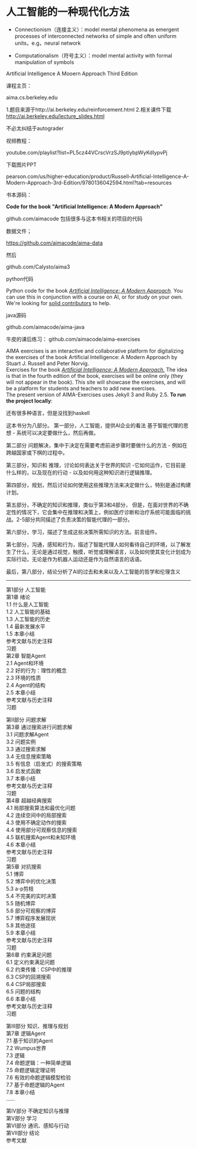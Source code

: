 # 人工智能的一种现代化方法


- Connectionism（连接主义）：model mental phenomena as emergent processes of interconnected networks of simple and often uniform units，e.g，neural network 



- Computationalism（符号主义）：model mental activity with formal manipulation of symbols


Artificial Intelligence A Mooern Approach Third Edition

课程主页：

aima.cs.berkeley.edu


1.题目来源于http://ai.berkeley.edu/reinforcement.html
2.相关课件下载 http://ai.berkeley.edu/lecture_slides.html

不必太纠结于autograder


视频教程：

youtube.com/playlist?list=PL5cz44VCrscVrzSJ9ptlybpWyKdIypvPj



下载图片PPT


pearson.com/us/higher-education/product/Russell-Artificial-Intelligence-A-Modern-Approach-3rd-Edition/9780136042594.html?tab=resources


书本源码：


**Code for the book "Artificial Intelligence: A Modern Approach"**

github.com/aimacode
包括很多与这本书相关的项目的代码


数据文件；

https://github.com/aimacode/aima-data

 然后

github.com/Calysto/aima3


python代码

Python code for the book *[Artificial Intelligence: A Modern Approach](http://aima.cs.berkeley.edu/).* You can use this in conjunction with a course on AI, or for study on your own. We're looking for [solid contributors](https://github.com/aimacode/aima-python/blob/master/CONTRIBUTING.md) to help.

java源码

github.com/aimacode/aima-java

牛皮的课后练习：
github.com/aimacode/aima-exercises

AIMA exercises is an interactive and collaborative platform for digitalizing the exercises of the book Artificial Intelligence: A Modern Approach by Stuart J. Russell and Peter Norvig.  
Exercises for the book [*Artificial Intelligence: A Modern Approach.*](http://aima.cs.berkeley.edu/) The idea is that in the fourth edition of the book, exercises will be online only (they will not appear in the book). This site will showcase the exercises, and will be a platform for students and teachers to add new exercises.  
The present version of AIMA-Exercises uses Jekyll 3 and Ruby 2.5. **To run the project locally**:



还有很多种语言，但是没找到haskell



这本书分为八部分。
第一部分，人工智能，提供AI企业的看法
基于智能代理的思想 - 系统可以决定要做什么，然后再做。

第二部分 问题解决，集中于决定在需要考虑前进步骤时要做什么的方法 - 例如在跨越国家或下棋的过程中。

第三部分，知识和
推理，讨论如何表达关于世界的知识 -它如何运作，它目前是什么样的，以及现在的行动 - 以及如何用这种知识进行逻辑推理。

第四部分，规划，然后讨论如何使用这些推理方法来决定做什么，特别是通过构建计划。

第五部分，不确定的知识和推理，类似于第3和4部分，
但是，在面对世界的不确定性的情况下，它会集中在推理和决策上，例如医疗诊断和治疗系统可能面临的挑战。2-5部分共同描述了负责决策的智能代理的一部分。

第六部分，学习，描述了生成这些决策所需知识的方法。前言组件。

第七部分，沟通，感知和行为，描述了智能代理人如何看待自己的环境，以了解发生了什么，无论是通过视觉，触摸，听觉或理解语言，以及如何使其变化计划成为实际行动，无论是作为机器人运动还是作为自然语言的话语。
 
最后，第八部分，结论分析了AI的过去和未来以及人工智能的哲学和伦理含义

------------------------


第1部分 人工智能  
第1章 绪论  
1.1 什么是人工智能  
1.2 人工智能的基础  
1.3 人工智能的历史  
1.4 最新发展水平  
1.5 本章小结  
参考文献与历史注释  
习题  
第2章 智能Agent  
2.1 Agent和环境  
2.2 好的行为：理性的概念  
2.3 环境的性质  
2.4 Agent的结构  
2.5 本章小结  
参考文献与历史注释  
习题

第Ⅱ部分 问题求解  
第3章 通过搜索进行问题求解  
3.1 问题求解Agent  
3.2 问题实例  
3.3 通过搜索求解  
3.4 无信息搜索策略  
3.5 有信息（启发式）的搜索策略  
3.6 启发式函数  
3.7 本章小结  
参考文献与历史注释  
习题  
第4章 超越经典搜索  
4.1 局部搜索算法和最优化问题  
4.2 连续空间中的局部搜索  
4.3 使用不确定动作的搜索  
4.4 使用部分可观察信息的搜索  
4.5 联机搜索Agent和未知环境  
4.6 本章小结  
参考文献与历史注释  
习题  
第5章 对抗搜索  
5.1 博弈  
5.2 博弈中的优化决策  
5.3 a-p剪枝  
5.4 不完美的实时决策  
5.5 随机博弈  
5.6 部分可观察的博弈  
5.7 博弈程序发展现状  
5.8 其他途径  
5.9 本章小结  
参考文献与历史注释  
习题  
第6章 约束满足问题  
6.1 定义约束满足问题  
6.2 约束传播：CSP中的推理  
6.3 CSP的回溯搜索  
6.4 CSP局部搜索  
6.5 问题的结构  
6.6 本章小结  
参考文献与历史注释  
习题

第Ⅲ部分 知识、推理与规划  
第7章 逻辑Agent  
7.1 基于知识的Agent  
7.2 Wumpus世界  
7.3 逻辑  
7.4 命题逻辑：一种简单逻辑  
7.5 命题逻辑定理证明  
7.6 有效的命题逻辑模型检验  
7.7 基于命题逻辑的Agent  
7.8 本章小结  
……

第Ⅳ部分 不确定知识与推理  
第V部分 学习  
第Ⅵ部分 通讯、感知与行动  
第Ⅶ部分 结论  
参考文献















































